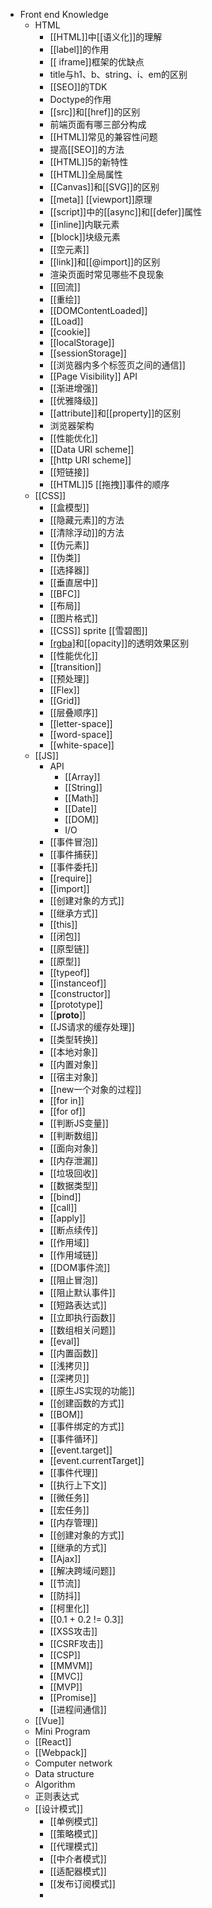 - Front end Knowledge
	- HTML
	  - [[HTML]]中[[语义化]]的理解
	  - [[label]]的作用
	  - [[ iframe]]框架的优缺点
	  - title与h1、b、string、i、em的区别
	  - [[SEO]]的TDK
	  - Doctype的作用
	  - [[src]]和[[href]]的区别
	  - 前端页面有哪三部分构成
	  - [[HTML]]常见的兼容性问题
	  - 提高[[SEO]]的方法
	  - [[HTML]]5的新特性
	  - [[HTML]]全局属性
	  - [[Canvas]]和[[SVG]]的区别
	  - [[meta]] [[viewport]]原理
	  - [[script]]中的[[async]]和[[defer]]属性
	  - [[inline]]内联元素
	  - [[block]]块级元素
	  - [[空元素]]
	  - [[link]]和[[@import]]的区别
	  - 渲染页面时常见哪些不良现象
	  - [[回流]]
	  - [[重绘]]
	  - [[DOMContentLoaded]]
	  - [[Load]]
	  - [[cookie]]
	  - [[localStorage]]
	  - [[sessionStorage]]
	  - [[浏览器内多个标签页之间的通信]]
	  - [[Page Visibility]] API
	  - [[渐进增强]]
	  - [[优雅降级]]
	  - [[attribute]]和[[property]]的区别
	  - 浏览器架构
	  - [[性能优化]]
	  - [[Data URI scheme]]
	  - [[http URI scheme]]
	  - [[短链接]]
	  - [[HTML]]5 [[拖拽]]事件的顺序
  - [[CSS]]
	  - [[盒模型]]
	  - [[隐藏元素]]的方法
	  - [[清除浮动]]的方法
	  - [[伪元素]]
	  - [[伪类]]
	  - [[选择器]]
	  - [[垂直居中]]
	  - [[BFC]]
	  - [[布局]]
	  - [[图片格式]]
	  - [[CSS]] sprite [[雪碧图]]
	  - [[rgba]]()和[[opacity]]的透明效果区别
	  - [[性能优化]]
	  - [[transition]]
	  - [[预处理]]
	  - [[Flex]]
	  - [[Grid]]
	  - [[层叠顺序]]
	  - [[letter-space]]
	  - [[word-space]]
	  - [[white-space]]
  - [[JS]]
	  -  API
		  - [[Array]]
		  - [[String]]
		  - [[Math]]
		  - [[Date]]
		  - [[DOM]]  
		  - I/O
	  - [[事件冒泡]]
	  - [[事件捕获]]
	  - [[事件委托]]
	  - [[require]]
	  - [[import]]
	  - [[创建对象的方式]]
	  - [[继承方式]]
	  - [[this]]
	  - [[闭包]]
	  - [[原型链]]
	  - [[原型]]
	  - [[typeof]]
	  - [[instanceof]]
	  - [[constructor]]
	  - [[prototype]]
	  - [[__proto__]]
	  - [[JS请求的缓存处理]]
	  - [[类型转换]]
	  - [[本地对象]]
	  - [[内置对象]]
	  - [[宿主对象]]
	  - [[new一个对象的过程]]
	  - [[for in]]
	  - [[for of]]
	  - [[判断JS变量]]
	  - [[判断数组]]
	  - [[面向对象]]
	  - [[内存泄漏]]
	  - [[垃圾回收]]
	  - [[数据类型]]
	  - [[bind]]
	  - [[call]]
	  - [[apply]]
	  - [[断点续传]]
	  - [[作用域]]
	  - [[作用域链]]
	  - [[DOM事件流]]
	  - [[阻止冒泡]]
	  - [[阻止默认事件]]
	  - [[短路表达式]]
	  - [[立即执行函数]]
	  - [[数组相关问题]]
	  - [[eval]]
	  - [[内置函数]]
	  - [[浅拷贝]]
	  - [[深拷贝]]
	  - [[原生JS实现的功能]]
	  - [[创建函数的方式]]
	  - [[BOM]]
	  - [[事件绑定的方式]]
	  - [[事件循环]]
	  - [[event.target]]
	  - [[event.currentTarget]]
	  - [[事件代理]]
	  - [[执行上下文]]
	  - [[微任务]]
	  - [[宏任务]]
	  - [[内存管理]]
	  - [[创建对象的方式]]
	  - [[继承的方式]]
	  - [[Ajax]]
	  - [[解决跨域问题]]
	  - [[节流]]
	  - [[防抖]]
	  - [[柯里化]]
	  - [[0.1 + 0.2 != 0.3]]
	  - [[XSS攻击]]
	  - [[CSRF攻击]]
	  - [[CSP]]
	  - [[MMVM]]
	  - [[MVC]]
	  - [[MVP]]
	  - [[Promise]]
	  - [[进程间通信]]
  - [[Vue]]
  - Mini Program
  - [[React]]
  - [[Webpack]]
  - Computer network
  - Data structure
  - Algorithm
  - 正则表达式
  - [[设计模式]]
	  - [[单例模式]]
	  - [[策略模式]]
	  - [[代理模式]]
	  - [[中介者模式]]
	  - [[适配器模式]]
	  - [[发布订阅模式]]
	  - 